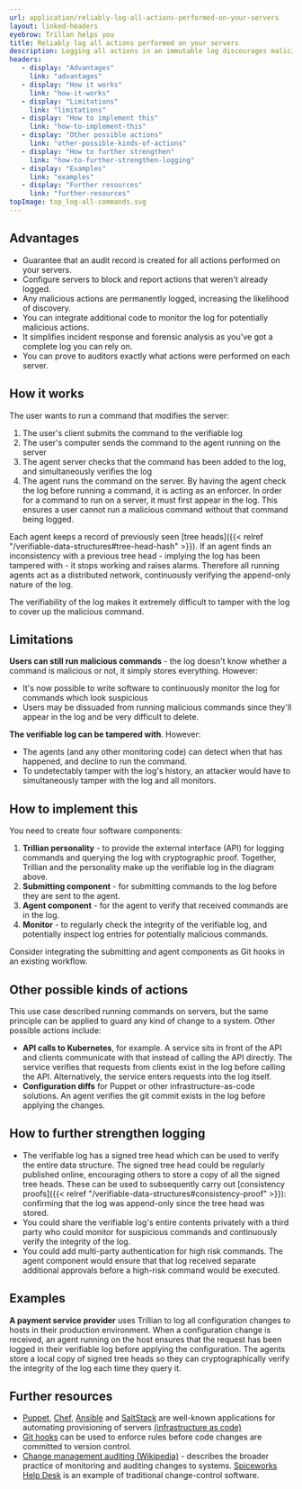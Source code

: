 ```yaml
---
url: application/reliably-log-all-actions-performed-on-your-servers
layout: linked-headers
eyebrow: Trillan helps you
title: Reliably log all actions performed on your servers
description: Logging all actions in an immutable log discourages malicious behaviour by increasing the chance of discovery.
headers:
   - display: "Advantages"
     link: "advantages"
   - display: "How it works"
     link: "how-it-works"
   - display: "Limitations"
     link: "limitations"
   - display: "How to implement this"
     link: "how-to-implement-this"
   - display: "Other possible actions"
     link: "other-possible-kinds-of-actions"
   - display: "How to further strengthen"
     link: "how-to-further-strengthen-logging"
   - display: "Examples"
     link: "examples"
   - display: "Further resources"
     link: "further-resources"
topImage: top_log-all-commands.svg
---
```


## Advantages

<div class="font-google font-medium">

* Guarantee that an audit record is created for all actions performed on your servers.
* Configure servers to block and report actions that weren't already logged.
* Any malicious actions are permanently logged, increasing the likelihood of discovery.
* You can integrate additional code to monitor the log for potentially malicious actions.
* It simplifies incident response and forensic analysis as you've got a complete log you can rely on.
* You can prove to auditors exactly what actions were performed on each server.

</div>

## How it works

The user wants to run a command that modifies the server:

1. The user's client submits the command to the verifiable log
2. The user's computer sends the command to the agent running on the server
3. The agent server checks that the command has been added to the log, and simultaneously verifies the log
4. The agent runs the command on the server. By having the agent check the log before running a command, it is acting as an enforcer. In order for a command to run on a server, it must first appear in the log. This ensures a user cannot run a malicious command without that command being logged.

Each agent keeps a record of previously seen [tree heads]({{< relref "/verifiable-data-structures#tree-head-hash" >}}). If an agent finds an inconsistency with a previous tree head - implying the log has been tampered with - it stops working and raises alarms. Therefore all running agents act as a distributed network, continuously verifying the append-only nature of the log.

The verifiability of the log makes it extremely difficult to tamper with the log to cover up the malicious command.

## Limitations

**Users can still run malicious commands** - the log doesn't know whether a command is malicious or not, it simply stores everything. However:
* It's now possible to write software to continuously monitor the log for commands which look suspicious
* Users may be dissuaded from running malicious commands since they'll appear in the log and be very difficult to delete.

**The verifiable log can be tampered with**. However:
* The agents (and any other monitoring code) can detect when that has happened, and decline to run the command.
* To undetectably tamper with the log's history, an attacker would have to simultaneously tamper with the log and all monitors.

## How to implement this
You need to create four software components:

1. **Trillian personality** - to provide the external interface (API) for logging commands and querying the log with cryptographic proof. Together, Trillian and the personality make up the verifiable log in the diagram above.
2. **Submitting component** - for submitting commands to the log before they are sent to the agent.
3. **Agent component** - for the agent to verify that received commands are in the log.
4. **Monitor** - to regularly check the integrity of the verifiable log, and potentially inspect log entries for potentially malicious commands.

Consider integrating the submitting and agent components as Git hooks in an existing workflow.

## Other possible kinds of actions

This use case described running commands on servers, but the same principle can be applied to guard any kind of change to a system. Other possible actions include:

* **API calls to Kubernetes**, for example. A service sits in front of the API and clients communicate with that instead of calling the API directly. The service verifies that requests from clients exist in the log before calling the API. Alternatively, the service enters requests into the log itself.
* **Configuration diffs** for Puppet or other infrastructure-as-code solutions. An agent verifies the git commit exists in the log before applying the changes.

## How to further strengthen logging

* The verifiable log has a signed tree head which can be used to verify the entire data structure. The signed tree head could be regularly published online, encouraging others to store a copy of all the signed tree heads. These can be used to subsequently carry out [consistency proofs]({{< relref "/verifiable-data-structures#consistency-proof" >}}): confirming that the log was append-only since the tree head was stored.
* You could share the verifiable log's entire contents privately with a third party who could monitor for suspicious commands and continuously verify the integrity of the log.
* You could add multi-party authentication for high risk commands. The agent component would ensure that that log received separate additional approvals before a high-risk command would be executed.

## Examples
<strong>A payment service provider</strong> uses Trillian to log all configuration changes to hosts in their production environment. When a configuration change is received, an agent running on the host ensures that the request has been logged in their verifiable log before applying the configuration. The agents store a local copy of signed tree heads so they can cryptographically verify the integrity of the log each time they query it.

## Further resources

* [Puppet](https://puppet.com/), [Chef](https://www.chef.io/products/chef-infra/), [Ansible](https://www.ansible.com/) and [SaltStack](https://www.saltstack.com/) are well-known applications for automating provisioning of servers [(infrastructure as code)](https://en.wikipedia.org/wiki/Infrastructure_as_code)
* [Git hooks](https://git-scm.com/book/en/v2/Customizing-Git-Git-Hooks) can be used to enforce rules before code changes are committed to version control.
* [Change management auditing (Wikipedia)](https://en.wikipedia.org/wiki/Change_management_auditing) - describes the broader practice of monitoring and auditing changes to systems. [Spiceworks Help Desk](https://www.spiceworks.com/free-help-desk-software/) is an example of traditional change-control software.
